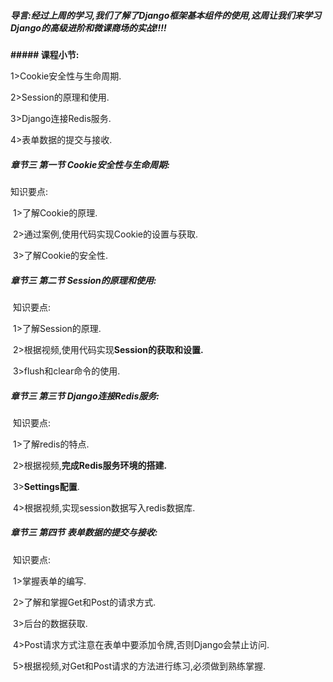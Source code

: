 ##### 导言:经过上周的学习,我们了解了Django框架基本组件的使用,这周让我们来学习Django的高级进阶和微课商场的实战!!!!

**##### 课程小节:**  

1>Cookie安全性与生命周期.

2>Session的原理和使用.

3>Django连接Redis服务.

4>表单数据的提交与接收.

##### **章节三  第一节 Cookie安全性与生命周期:**

知识要点:

​        1>了解Cookie的原理.

​        2>通过案例,使用代码实现Cookie的设置与获取.

​        3>了解Cookie的安全性.

##### **章节三  第二节 Session的原理和使用:**

​    知识要点:

​        1>了解Session的原理.

​        2>根据视频,使用代码实现**Session的获取和设置.**

​        3>flush和clear命令的使用.

##### **章节三 第三节 Django连接Redis服务:**

​    知识要点:

​        1>了解redis的特点.

​        2>根据视频,**完成Redis服务环境的搭建.**

​        3>**Settings配置**.

​        4>根据视频,实现session数据写入redis数据库.

##### **章节三  第四节 表单数据的提交与接收:**

​    知识要点:

​        1>掌握表单的编写.

​        2>了解和掌握Get和Post的请求方式.

​        3>后台的数据获取.

​        4>Post请求方式注意在表单中要添加令牌,否则Django会禁止访问.

​        5>根据视频,对Get和Post请求的方法进行练习,必须做到熟练掌握.